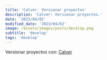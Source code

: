 ```yaml
---
title: 'Calver: Versionar proyectos'
description: 'Calver: Versionar proyectos.'
date: '2023/04/02'
modified_date: '2023/04/02'
image: /assets/images/posts/develop.png
subtitle: 'develop'
tags: 'develop'
---
```


Versionar proyectos con: [Calver](https://calver.org/)
